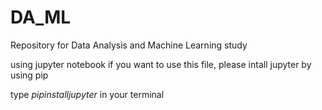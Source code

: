 # DA_ML
Repository for Data Analysis and Machine Learning study

using jupyter notebook
if you want to use this file, please intall jupyter by using pip

type $pip install jupyter$ in your terminal 
